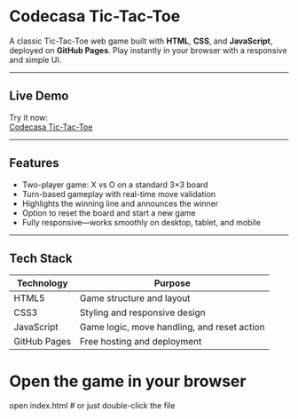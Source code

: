 #  Codecasa Tic-Tac-Toe

A classic Tic-Tac-Toe web game built with **HTML**, **CSS**, and **JavaScript**, deployed on **GitHub Pages**. Play instantly in your browser with a responsive and simple UI.

---

##  Live Demo

Try it now:  
[Codecasa Tic-Tac-Toe](https://jindal30.github.io/codecasa-tictactoe/)

---

##  Features

-  Two-player game: X vs O on a standard 3×3 board  
-  Turn-based gameplay with real-time move validation  
-  Highlights the winning line and announces the winner  
-  Option to reset the board and start a new game  
-  Fully responsive—works smoothly on desktop, tablet, and mobile  

---

##  Tech Stack

| Technology     | Purpose                                    |
|----------------|---------------------------------------------|
| HTML5          | Game structure and layout                   |
| CSS3           | Styling and responsive design               |
| JavaScript     | Game logic, move handling, and reset action |
| GitHub Pages   | Free hosting and deployment                 |
# Open the game in your browser
open index.html   # or just double-click the file
